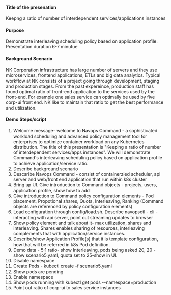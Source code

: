 
#### Title of the presenation
Keepng a ratio of number of interdependent services/applications instances

#### Purpose
Demonstrate interleaving scheduling policy based on application profile.  Presentation duration 6-7 minutue

#### Background Scenario
NK Corporation infrastructure has large number of servers and they use microservices, frontend applications, ETLs and big data analytics. Typical workflow at NK consists of a project going through development, staging and production stages.  From the past expereince, production staff has found optimal ratio of front-end application to the services used by the front-end.  For example one sales service can optimally be used by five corp-ui front end. NK like to maintain that ratio to get the best performance and utilization.

#### Demo Steps/script
1. Welcome message- welcome to Navops Command - a sophisticated workload scheduling and advanced policy management tool for enterprises to optimize container workload on any Kubernetes distribution.  The title of this presentation is "Keeping a ratio of number of interdependent services/apps instances". We will demonstrate Command's interleaving scheduling policy based on application profile to achieve application/service ratio.
2. Describe background scenario
3. Descsribe Navops Command - consist of containerzied scheduler, api server and web/front end application that run within k8s cluster
4. Bring up UI. Give introduction to Command objects - projects, users, application profile, show how to add
5. Give introduction to Command policy configuration elements - Pod placement, Propotional shares, Quota, Interleaving, Ranking (Command objects are referenced by policy configuration elements)
6. Load configuration through config/load.sh.  Describe navopsctl - cli - interacting with api server, point out streaming updates to browser
7. Show policy element and talk about it- max utilization, shares and interleaving.  Shares enables sharing of resources, interleaving complements that with application/service instances.
8. Describe/show Application Profile(s) that it is template configuration, how that will be referred in k8s Pod definition.  
9. Demo data - 5:1 ratio- show Interleaving, pods being asked 20, 20 - show scenario5.yaml, quota set to 25-show in UI.
10. Disable namespace
11. Create Pods - kubectl create -f scenario5.yaml
12. Show pods are pending
13. Enable namespace
14. Show pods running with kubectl get pods --namespace=production
15. Point out ratio of corp-ui to sales service instances
